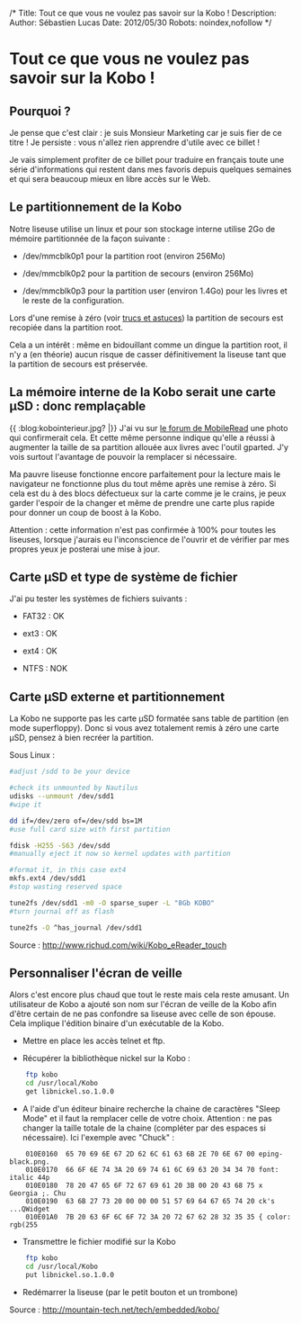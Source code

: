 /*
Title: Tout ce que vous ne voulez pas savoir sur la Kobo !
Description: 
Author: Sébastien Lucas
Date: 2012/05/30
Robots: noindex,nofollow
*/
# Tout ce que vous ne voulez pas savoir sur la Kobo !

## Pourquoi ?
Je pense que c'est clair : je suis Monsieur Marketing car je suis fier de ce titre ! Je persiste : vous n'allez rien apprendre d'utile avec ce billet !

Je vais simplement profiter de ce billet pour traduire en français toute une série d'informations qui restent dans mes favoris depuis quelques semaines et qui sera beaucoup mieux en libre accès sur le Web.

## Le partitionnement de la Kobo

Notre liseuse utilise un linux et pour son stockage interne utilise 2Go de mémoire partitionnée de la façon suivante :

*	/dev/mmcblk0p1 pour la partition root (environ 256Mo)

*	/dev/mmcblk0p2 pour la partition de secours (environ 256Mo)

*	/dev/mmcblk0p3 pour la partition user (environ 1.4Go) pour les livres et le reste de la configuration.
  
Lors d'une remise à zéro (voir [trucs et astuces](/blog/kobo-ereader-touch-5)) la partition de secours est recopiée dans la partition root.

Cela a un intérêt : même en bidouillant comme un dingue la partition root, il n'y a (en théorie) aucun risque de casser définitivement la liseuse tant que la partition de secours est préservée.
## La mémoire interne de la Kobo serait une carte µSD : donc remplaçable

{{ :blog:kobointerieur.jpg? |}}
J'ai vu sur [le forum de MobileRead](http://www.mobileread.com/forums/showthread.php?t=177676) une photo qui confirmerait cela. Et cette même personne indique qu'elle a réussi à augmenter la taille de sa partition allouée aux livres avec l'outil gparted. J'y vois surtout l'avantage de pouvoir la remplacer si nécessaire. 

Ma pauvre liseuse fonctionne encore parfaitement pour la lecture mais le navigateur ne fonctionne plus du tout même après une remise à zéro. Si cela est du à des blocs défectueux sur la carte comme je le crains, je peux garder l'espoir de la changer et même de prendre une carte plus rapide pour donner un coup de boost à la Kobo.

Attention : cette information n'est pas confirmée à 100% pour toutes les liseuses, lorsque j'aurais eu l'inconscience de l'ouvrir et de vérifier par mes propres yeux je posterai une mise à jour.
## Carte µSD et type de système de fichier

J'ai pu tester les systèmes de fichiers suivants :

*	FAT32 : OK

*	ext3 : OK

*	ext4 : OK

*	NTFS : NOK
## Carte µSD externe et partitionnement

La Kobo ne supporte pas les carte µSD formatée sans table de partition (en mode superfloppy). Donc si vous avez totalement remis à zéro une carte µSD, pensez à bien recréer la partition.

Sous Linux :
```bash
#adjust /sdd to be your device

#check its unmounted by Nautilus
udisks --unmount /dev/sdd1
#wipe it

dd if=/dev/zero of=/dev/sdd bs=1M
#use full card size with first partition

fdisk -H255 -S63 /dev/sdd
#manually eject it now so kernel updates with partition

#format it, in this case ext4
mkfs.ext4 /dev/sdd1
#stop wasting reserved space

tune2fs /dev/sdd1 -m0 -O sparse_super -L "8Gb KOBO"
#turn journal off as flash

tune2fs -O ^has_journal /dev/sdd1
```

Source : http://www.richud.com/wiki/Kobo_eReader_touch
## Personnaliser l'écran de veille

Alors c'est encore plus chaud que tout le reste mais cela reste amusant. Un utilisateur de Kobo a ajouté son nom sur l'écran de veille de la Kobo afin d'être certain de ne pas confondre sa liseuse avec celle de son épouse. Cela implique l'édition binaire d'un exécutable de la Kobo.


*	Mettre en place les accès telnet et ftp.

*	Récupérer la bibliothèque nickel sur la Kobo :
```bash
    ftp kobo
    cd /usr/local/Kobo
    get libnickel.so.1.0.0
```

*	A l'aide d'un éditeur binaire recherche la chaine de caractères "Sleep Mode" et il faut la remplacer celle de votre choix. Attention : ne pas changer la taille totale de la chaine (compléter par des espaces si nécessaire). Ici l'exemple avec "Chuck" :
```
    010E0160  65 70 69 6E 67 2D 62 6C 61 63 6B 2E 70 6E 67 00 eping-black.png.
    010E0170  66 6F 6E 74 3A 20 69 74 61 6C 69 63 20 34 34 70 font: italic 44p
    010E0180  78 20 47 65 6F 72 67 69 61 20 3B 00 20 43 68 75 x Georgia ;. Chu
    010E0190  63 6B 27 73 20 00 00 00 51 57 69 64 67 65 74 20 ck's ...QWidget
    010E01A0  7B 20 63 6F 6C 6F 72 3A 20 72 67 62 28 32 35 35 { color: rgb(255 
```

*	Transmettre le fichier modifié sur la Kobo
```bash
    ftp kobo
    cd /usr/local/Kobo
    put libnickel.so.1.0.0
```

*	Redémarrer la liseuse (par le petit bouton et un trombone)

Source : http://mountain-tech.net/tech/embedded/kobo/
